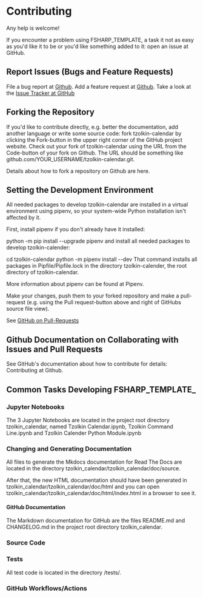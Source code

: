 # Contributing

Any help is welcome!

If you encounter a problem using FSHARP_TEMPLATE, a task it not as easy as you'd like it to be or you'd like something added to it: open an issue at GitHub.

## Report Issues (Bugs and Feature Requests)

File a bug report at [Github](https://github.com/Release-Candidate/FSharp_Template/issues/new?assignees=&labels=&template=bug_report.md&title=).
Add a feature request at [Github](https://github.com/Release-Candidate/FSharp_Template/issues/new?assignees=&labels=&template=feature_request.md&title=).
Take a look at the [Issue Tracker at GitHub](https://github.com/Release-Candidate/FSHARP_TEMPLATE/issues)

## Forking the Repository

If you'd like to contribute directly, e.g. better the documentation, add another language or write some source code: fork tzolkin-calendar by clicking the Fork-button in the upper right corner of the GitHub project website. Check out your fork of tzolkin-calendar using the URL from the Code-button of your fork on Github. The URL should be something like github.com/YOUR_USERNAME/tzolkin-calendar.git.

Details about how to fork a repository on Github are here.

## Setting the Development Environment

All needed packages to develop tzolkin-calendar are installed in a virtual environment using pipenv, so your system-wide Python installation isn't affected by it.

First, install pipenv if you don't already have it installed:

python -m pip install --upgrade pipenv
and install all needed packages to develop tzolkin-calender:

cd tzolkin-calendar
python -m pipenv install --dev
That command installs all packages in Pipfile/Pipfile.lock in the directory tzolkin-calender, the root directory of tzolkin-calendar.

More information about pipenv can be found at Pipenv.

Make your changes, push them to your forked repository and make a pull-request (e.g. using the Pull request-button above and right of GitHubs source file view).

See [GitHub on Pull-Requests](https://docs.github.com/en/github/collaborating-with-issues-and-pull-requests/proposing-changes-to-your-work-with-pull-requests)

## Github Documentation on Collaborating with Issues and Pull Requests

See GitHub's documentation about how to contribute for details: Contributing at Github.

## Common Tasks Developing FSHARP_TEMPLATE_

### Jupyter Notebooks

The 3 Jupyter Notebooks are located in the project root directory tzolkin_calendar, named Tzolkin Calendar.ipynb, Tzolkin Command Line.ipynb and Tzolkin Calender Python Module.ipynb

### Changing and Generating Documentation

All files to generate the Mkdocs documentation for Read The Docs are located in the directory tzolkin_calendar/tzolkin_calendar/doc/source.

After that, the new HTML documentation should have been generated in tzolkin_calendar/tzolkin_calendar/doc/html and you can open tzolkin_calendar/tzolkin_calendar/doc/html/index.html in a browser to see it.

#### GitHub Documentation

The Markdown documentation for GitHub are the files README.md and CHANGELOG.md in the project root directory tzolkin_calendar.

### Source Code


### Tests

All test code is located in the directory /tests/.

### GitHub Workflows/Actions
